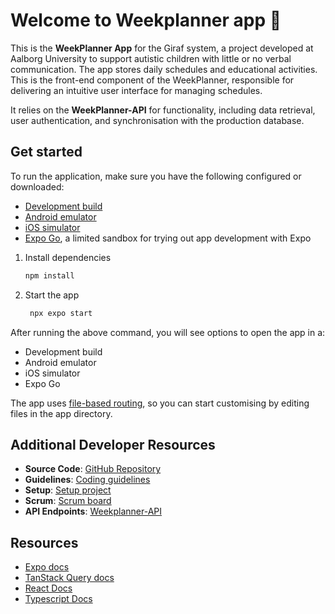 # Welcome to Weekplanner app 👋

This is the **WeekPlanner App** for the Giraf system, a project developed at Aalborg University to support autistic children with little or no verbal communication. The app stores daily schedules and educational activities. This is the front-end component of the WeekPlanner, responsible for delivering an intuitive user interface for managing schedules. 

It relies on the **WeekPlanner-API** for functionality, including data retrieval, user authentication, and synchronisation with the production database.

## Get started
To run the application, make sure you have the following configured or downloaded:
- [Development build](https://docs.expo.dev/develop/development-builds/introduction/)
- [Android emulator](https://docs.expo.dev/workflow/android-studio-emulator/)
- [iOS simulator](https://docs.expo.dev/workflow/ios-simulator/)
- [Expo Go](https://expo.dev/go), a limited sandbox for trying out app development with Expo

1. Install dependencies

   ```bash
   npm install
   ```

2. Start the app

   ```bash
    npx expo start
   ```

After running the above command, you will see options to open the app in a:
- Development build
- Android emulator
- iOS simulator
- Expo Go

The app uses [file-based routing](https://docs.expo.dev/router/introduction), so you can start customising by editing files in the app directory.

## Additional Developer Resources

- **Source Code**: [GitHub Repository](https://github.com/aau-giraf/)
- **Guidelines**: [Coding guidelines](https://github.com/aau-giraf/weekplan/wiki/Coding-guidelines)
- **Setup**: [Setup project](https://github.com/aau-giraf/weekplan/wiki/Weekplan-%E2%80%90-Setup)
- **Scrum**: [Scrum board](https://github.com/orgs/aau-giraf/projects/38)
- **API Endpoints**: [Weekplanner-API](https://github.com/aau-giraf/weekplanner-api)

## Resources

- [Expo docs](https://docs.expo.dev/)
- [TanStack Query docs](https://tanstack.com/query/latest/docs/framework/react/overview)
- [React Docs](https://react.dev/learn)
- [Typescript Docs](https://www.typescriptlang.org/docs/)
